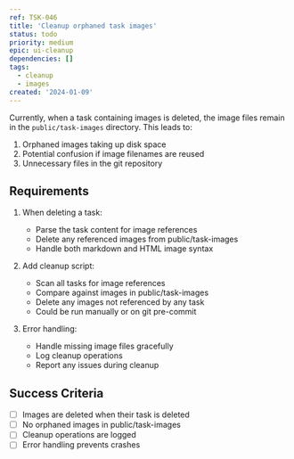 ```yaml
---
ref: TSK-046
title: 'Cleanup orphaned task images'
status: todo
priority: medium
epic: ui-cleanup
dependencies: []
tags:
  - cleanup
  - images
created: '2024-01-09'
---
```

Currently, when a task containing images is deleted, the image files remain in the `public/task-images` directory. This leads to:

1. Orphaned images taking up disk space
2. Potential confusion if image filenames are reused
3. Unnecessary files in the git repository

## Requirements

1. When deleting a task:
   - Parse the task content for image references
   - Delete any referenced images from public/task-images
   - Handle both markdown and HTML image syntax

2. Add cleanup script:
   - Scan all tasks for image references
   - Compare against images in public/task-images
   - Delete any images not referenced by any task
   - Could be run manually or on git pre-commit

3. Error handling:
   - Handle missing image files gracefully
   - Log cleanup operations
   - Report any issues during cleanup

## Success Criteria
- [ ] Images are deleted when their task is deleted
- [ ] No orphaned images in public/task-images
- [ ] Cleanup operations are logged
- [ ] Error handling prevents crashes 